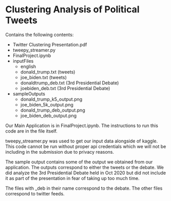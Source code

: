 # Clustering Analysis of Political Tweets

Contains the following contents:
- Twitter Clustering Presentation.pdf
- tweepy_streamer.py
- FinalProject.ipynb
- inputFiles
    - english
    - donald_trump.txt (tweets)
    - joe_biden.txt (tweets)
    - donaldtrump_deb.txt (3rd Presidential Debate)
    - joebiden_deb.txt (3rd Presidential Debate)
- sampleOutputs
    - donald_trump_k5_output.png
    - joe_biden_5k_output.png
    - donald_trump_deb_output.png
    - joe_biden_deb_output.png


Our Main Application is in FinalProject.ipynb. The instructions to run this code are in the file itself.

tweepy_streamer.py was used to get our input data alongside of kaggle. This code cannot be run without proper api credentials which we will not be including in the submission due to privacy reasons.

The sample output contains some of the output we obtained from our application. The outputs correspond to either the tweets or the debate. We did analyze the 3rd Presidential Debate held in Oct 2020 but did not include it as part of the presentation in fear of taking up too much time. 

The files with _deb in their name correspond to the debate. The other files correspond to twitter feeds.
